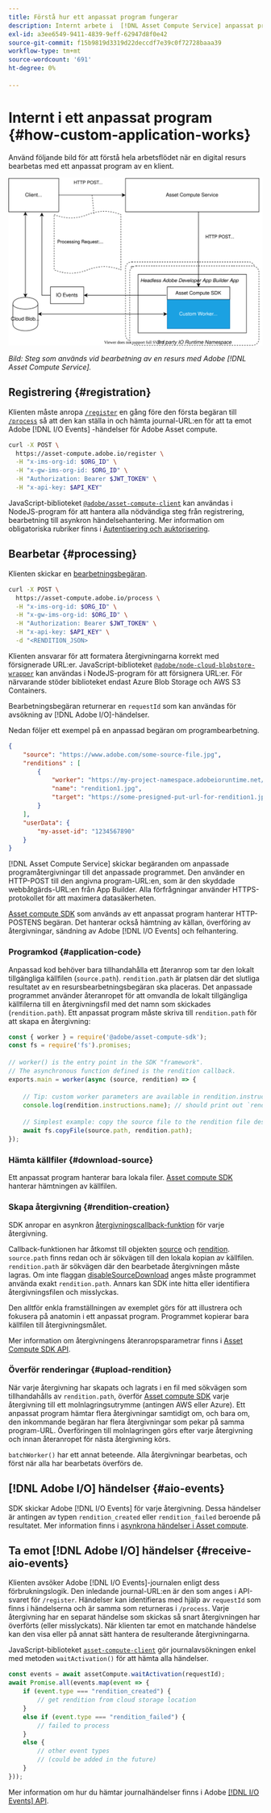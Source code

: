 ```yaml
---
title: Förstå hur ett anpassat program fungerar
description: Internt arbete i  [!DNL Asset Compute Service] anpassat program för att förstå hur det fungerar.
exl-id: a3ee6549-9411-4839-9eff-62947d8f0e42
source-git-commit: f15b9819d3319d22deccdf7e39c0f72728baaa39
workflow-type: tm+mt
source-wordcount: '691'
ht-degree: 0%

---
```


# Internt i ett anpassat program {#how-custom-application-works}

Använd följande bild för att förstå hela arbetsflödet när en digital resurs bearbetas med ett anpassat program av en klient.

![Anpassat programarbetsflöde](assets/customworker.svg)

*Bild: Steg som används vid bearbetning av en resurs med Adobe [!DNL Asset Compute Service].*

## Registrering {#registration}

Klienten måste anropa [`/register`](api.md#register) en gång före den första begäran till [`/process`](api.md#process-request) så att den kan ställa in och hämta journal-URL:en för att ta emot Adobe [!DNL I/O Events] -händelser för Adobe Asset compute.

```sh
curl -X POST \
  https://asset-compute.adobe.io/register \
  -H "x-ims-org-id: $ORG_ID" \
  -H "x-gw-ims-org-id: $ORG_ID" \
  -H "Authorization: Bearer $JWT_TOKEN" \
  -H "x-api-key: $API_KEY"
```

JavaScript-biblioteket [`@adobe/asset-compute-client`](https://github.com/adobe/asset-compute-client#usage) kan användas i NodeJS-program för att hantera alla nödvändiga steg från registrering, bearbetning till asynkron händelsehantering. Mer information om obligatoriska rubriker finns i [Autentisering och auktorisering](api.md).

## Bearbetar {#processing}

Klienten skickar en [bearbetningsbegäran](api.md#process-request).

```sh
curl -X POST \
  https://asset-compute.adobe.io/process \
  -H "x-ims-org-id: $ORG_ID" \
  -H "x-gw-ims-org-id: $ORG_ID" \
  -H "Authorization: Bearer $JWT_TOKEN" \
  -H "x-api-key: $API_KEY" \
  -d "<RENDITION_JSON>
```

Klienten ansvarar för att formatera återgivningarna korrekt med försignerade URL:er. JavaScript-biblioteket [`@adobe/node-cloud-blobstore-wrapper`](https://github.com/adobe/node-cloud-blobstore-wrapper#presigned-urls) kan användas i NodeJS-program för att försignera URL:er. För närvarande stöder biblioteket endast Azure Blob Storage och AWS S3 Containers.

Bearbetningsbegäran returnerar en `requestId` som kan användas för avsökning av [!DNL Adobe I/O]-händelser.

Nedan följer ett exempel på en anpassad begäran om programbearbetning.

```json
{
    "source": "https://www.adobe.com/some-source-file.jpg",
    "renditions" : [
        {
            "worker": "https://my-project-namespace.adobeioruntime.net/api/v1/web/my-namespace-version/my-worker",
            "name": "rendition1.jpg",
            "target": "https://some-presigned-put-url-for-rendition1.jpg",
        }
    ],
    "userData": {
        "my-asset-id": "1234567890"
    }
}
```

[!DNL Asset Compute Service] skickar begäranden om anpassade programåtergivningar till det anpassade programmet. Den använder en HTTP-POST till den angivna program-URL:en, som är den skyddade webbåtgärds-URL:en från App Builder. Alla förfrågningar använder HTTPS-protokollet för att maximera datasäkerheten.

[Asset compute SDK](https://github.com/adobe/asset-compute-sdk#adobe-asset-compute-worker-sdk) som används av ett anpassat program hanterar HTTP-POSTENS begäran. Det hanterar också hämtning av källan, överföring av återgivningar, sändning av Adobe [!DNL I/O Events] och felhantering.

<!-- TBD: Add the application diagram. -->

### Programkod {#application-code}

Anpassad kod behöver bara tillhandahålla ett återanrop som tar den lokalt tillgängliga källfilen (`source.path`). `rendition.path` är platsen där det slutliga resultatet av en resursbearbetningsbegäran ska placeras. Det anpassade programmet använder återanropet för att omvandla de lokalt tillgängliga källfilerna till en återgivningsfil med det namn som skickades (`rendition.path`). Ett anpassat program måste skriva till `rendition.path` för att skapa en återgivning:

```javascript
const { worker } = require('@adobe/asset-compute-sdk');
const fs = require('fs').promises;

// worker() is the entry point in the SDK "framework".
// The asynchronous function defined is the rendition callback.
exports.main = worker(async (source, rendition) => {

    // Tip: custom worker parameters are available in rendition.instructions.
    console.log(rendition.instructions.name); // should print out `rendition.jpg`.

    // Simplest example: copy the source file to the rendition file destination so as to transfer the asset as is without processing.
    await fs.copyFile(source.path, rendition.path);
});
```

### Hämta källfiler {#download-source}

Ett anpassat program hanterar bara lokala filer. [Asset compute SDK](https://github.com/adobe/asset-compute-sdk#adobe-asset-compute-worker-sdk) hanterar hämtningen av källfilen.

### Skapa återgivning {#rendition-creation}

SDK anropar en asynkron [återgivningscallback-funktion](https://github.com/adobe/asset-compute-sdk#rendition-callback-for-worker-required) för varje återgivning.

Callback-funktionen har åtkomst till objekten [source](https://github.com/adobe/asset-compute-sdk#source) och [rendition](https://github.com/adobe/asset-compute-sdk#rendition). `source.path` finns redan och är sökvägen till den lokala kopian av källfilen. `rendition.path` är sökvägen där den bearbetade återgivningen måste lagras. Om inte flaggan [disableSourceDownload](https://github.com/adobe/asset-compute-sdk#worker-options-optional) anges måste programmet använda exakt `rendition.path`. Annars kan SDK inte hitta eller identifiera återgivningsfilen och misslyckas.

Den alltför enkla framställningen av exemplet görs för att illustrera och fokusera på anatomin i ett anpassat program. Programmet kopierar bara källfilen till återgivningsmålet.

Mer information om återgivningens återanropsparametrar finns i [Asset Compute SDK API](https://github.com/adobe/asset-compute-sdk#api-details).

### Överför renderingar {#upload-rendition}

När varje återgivning har skapats och lagrats i en fil med sökvägen som tillhandahålls av `rendition.path`, överför [Asset compute SDK](https://github.com/adobe/asset-compute-sdk#adobe-asset-compute-worker-sdk) varje återgivning till ett molnlagringsutrymme (antingen AWS eller Azure). Ett anpassat program hämtar flera återgivningar samtidigt om, och bara om, den inkommande begäran har flera återgivningar som pekar på samma program-URL. Överföringen till molnlagringen görs efter varje återgivning och innan återanropet för nästa återgivning körs.

`batchWorker()` har ett annat beteende. Alla återgivningar bearbetas, och först när alla har bearbetats överförs de.

## [!DNL Adobe I/O] händelser {#aio-events}

SDK skickar Adobe [!DNL I/O Events] för varje återgivning. Dessa händelser är antingen av typen `rendition_created` eller `rendition_failed` beroende på resultatet. Mer information finns i [asynkrona händelser i Asset compute](api.md#asynchronous-events).

## Ta emot [!DNL Adobe I/O] händelser {#receive-aio-events}

Klienten avsöker Adobe [!DNL I/O Events]-journalen enligt dess förbrukningslogik. Den inledande journal-URL:en är den som anges i API-svaret för `/register`. Händelser kan identifieras med hjälp av `requestId` som finns i händelserna och är samma som returneras i `/process`. Varje återgivning har en separat händelse som skickas så snart återgivningen har överförts (eller misslyckats). När klienten tar emot en matchande händelse kan den visa eller på annat sätt hantera de resulterande återgivningarna.

JavaScript-biblioteket [`asset-compute-client`](https://github.com/adobe/asset-compute-client#usage) gör journalavsökningen enkel med metoden `waitActivation()` för att hämta alla händelser.

```javascript
const events = await assetCompute.waitActivation(requestId);
await Promise.all(events.map(event => {
    if (event.type === "rendition_created") {
        // get rendition from cloud storage location
    }
    else if (event.type === "rendition_failed") {
        // failed to process
    }
    else {
        // other event types
        // (could be added in the future)
    }
}));
```

Mer information om hur du hämtar journalhändelser finns i Adobe [[!DNL I/O Events] API](https://developer.adobe.com/events/docs/guides/api/journaling_api/).

<!-- TBD:
* Illustration of the controls/data flow.
* Basic overview, in text and not code, of how an application works.
-->
